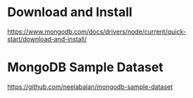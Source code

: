# Download and Install #

<https://www.mongodb.com/docs/drivers/node/current/quick-start/download-and-install/>


# MongoDB Sample Dataset #

<https://github.com/neelabalan/mongodb-sample-dataset>
